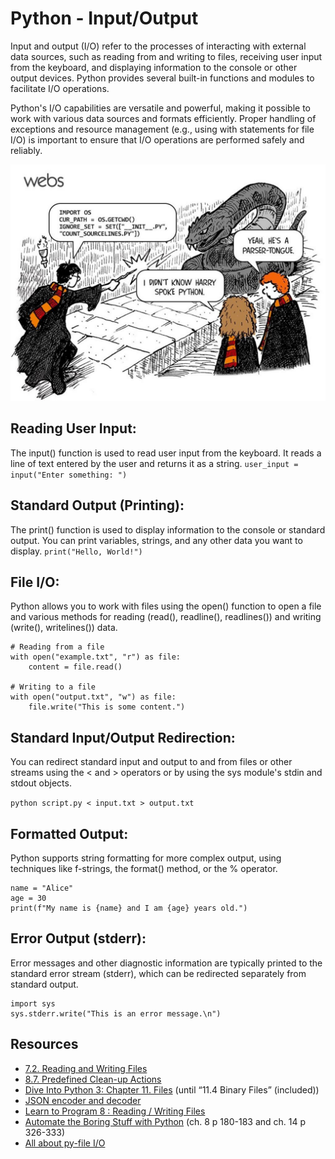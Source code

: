 # Python - Input/Output

Input and output (I/O) refer to the processes of interacting with external data sources, such as reading from and writing to files, receiving user input from the keyboard, and displaying information to the console or other output devices. Python provides several built-in functions and modules to facilitate I/O operations.

Python's I/O capabilities are versatile and powerful, making it possible to work with various data sources and formats efficiently. Proper handling of exceptions and resource management (e.g., using with statements for file I/O) is important to ensure that I/O operations are performed safely and reliably.

![](https://raw.githubusercontent.com/thecoducer/python_programs/master/Images/python-harry-potter.jpg)

## Reading User Input:

The input() function is used to read user input from the keyboard. It reads a line of text entered by the user and returns it as a string.
```user_input = input("Enter something: ")```

## Standard Output (Printing):

The print() function is used to display information to the console or standard output. You can print variables, strings, and any other data you want to display.
```print("Hello, World!")```
## File I/O:

Python allows you to work with files using the open() function to open a file and various methods for reading (read(), readline(), readlines()) and writing (write(), writelines()) data.
```
# Reading from a file
with open("example.txt", "r") as file:
    content = file.read()

# Writing to a file
with open("output.txt", "w") as file:
    file.write("This is some content.")
```
## Standard Input/Output Redirection:

You can redirect standard input and output to and from files or other streams using the < and > operators or by using the sys module's stdin and stdout objects.

```python script.py < input.txt > output.txt```
## Formatted Output:

Python supports string formatting for more complex output, using techniques like f-strings, the format() method, or the % operator.
```
name = "Alice"
age = 30
print(f"My name is {name} and I am {age} years old.")
```
## Error Output (stderr):

Error messages and other diagnostic information are typically printed to the standard error stream (stderr), which can be redirected separately from standard output.
```
import sys
sys.stderr.write("This is an error message.\n")
```
## Resources
* [7.2. Reading and Writing Files](https://intranet.alxswe.com/rltoken/hFlrZ9E1XROVWcjwwyF52A)
* [8.7. Predefined Clean-up Actions](https://intranet.alxswe.com/rltoken/0OZ9fzPRjmKWZsID9IRJSg)
* [Dive Into Python 3: Chapter 11. Files](https://intranet.alxswe.com/rltoken/0osPfNU5d3Shh9PFWgYm9A) (until “11.4 Binary Files” (included))
* [JSON encoder and decoder](https://intranet.alxswe.com/rltoken/l0B9_pFn1tgBvE7FrT14Zw)
* [Learn to Program 8 : Reading / Writing Files](https://intranet.alxswe.com/rltoken/ZvtAdnUzjnEVu1sjg3m_tQ)
* [Automate the Boring Stuff with Python](https://intranet.alxswe.com/rltoken/Ej8YjhxLXpzHW7_rNMd9XQ) (ch. 8 p 180-183 and ch. 14 p 326-333)
* [All about py-file I/O](https://intranet.alxswe.com/rltoken/TUatlpPV27S4zPogmQIPnQ)
